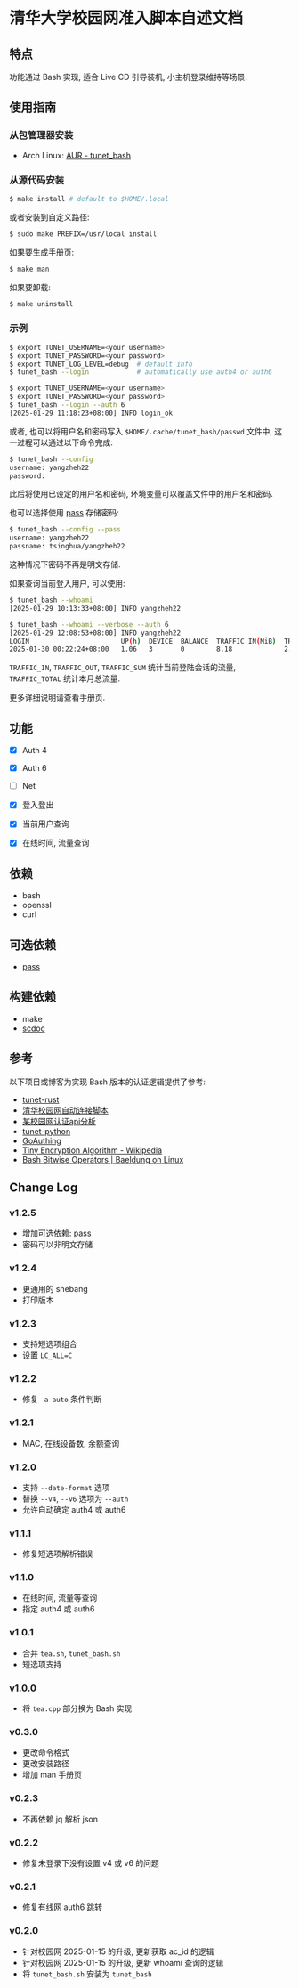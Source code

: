 # 清华大学校园网准入脚本自述文档

## 特点

功能通过 Bash 实现, 适合 Live CD 引导装机, 小主机登录维持等场景.

## 使用指南

### 从包管理器安装

- Arch Linux: [AUR - tunet_bash](https://aur.archlinux.org/packages/tunet_bash)

### 从源代码安装

```sh
$ make install # default to $HOME/.local
```

或者安装到自定义路径:

```sh
$ sudo make PREFIX=/usr/local install
```

如果要生成手册页:

```sh
$ make man
```

如果要卸载:

```sh
$ make uninstall
```

### 示例

```sh
$ export TUNET_USERNAME=<your username>
$ export TUNET_PASSWORD=<your password>
$ export TUNET_LOG_LEVEL=debug  # default info
$ tunet_bash --login            # automatically use auth4 or auth6
```

```sh
$ export TUNET_USERNAME=<your username>
$ export TUNET_PASSWORD=<your password>
$ tunet_bash --login --auth 6
[2025-01-29 11:18:23+08:00] INFO login_ok
```

或者, 也可以将用户名和密码写入 `$HOME/.cache/tunet_bash/passwd` 文件中, 这一过程可以通过以下命令完成:

```sh
$ tunet_bash --config
username: yangzheh22
password:
```

此后将使用已设定的用户名和密码, 环境变量可以覆盖文件中的用户名和密码.

也可以选择使用 [pass](https://www.passwordstore.org/) 存储密码:

```sh
$ tunet_bash --config --pass
username: yangzheh22
passname: tsinghua/yangzheh22
```

这种情况下密码不再是明文存储.

如果查询当前登入用户, 可以使用:

```sh
$ tunet_bash --whoami
[2025-01-29 10:13:33+08:00] INFO yangzheh22
```

```sh
$ tunet_bash --whoami --verbose --auth 6
[2025-01-29 12:08:53+08:00] INFO yangzheh22
LOGIN                       UP(h)  DEVICE  BALANCE  TRAFFIC_IN(MiB)  TRAFFIC_OUT(MiB)  TRAFFIC_SUM(MiB)  TRAFFIC_TOTAL(GiB)  MAC                IP
2025-01-30 00:22:24+08:00   1.06   3       0        8.18             2.52              10.71             37.46               00:10:20:30:40:50  2402:f000:4:1008:809:ffff:ffff:3138
```

`TRAFFIC_IN`, `TRAFFIC_OUT`, `TRAFFIC_SUM` 统计当前登陆会话的流量, `TRAFFIC_TOTAL` 统计本月总流量.

更多详细说明请查看手册页.

## 功能

- [x] Auth 4
- [x] Auth 6
- [ ] Net

- [x] 登入登出
- [x] 当前用户查询
- [x] 在线时间, 流量查询

## 依赖

- bash
- openssl
- curl

## 可选依赖

- [pass](https://www.passwordstore.org/)

## 构建依赖

- make
- [scdoc](https://git.sr.ht/~sircmpwn/scdoc)

## 参考

以下项目或博客为实现 Bash 版本的认证逻辑提供了参考:

- [tunet-rust](https://github.com/Berrysoft/tunet-rust)
- [清华校园网自动连接脚本](https://github.com/WhymustIhaveaname/TsinghuaTunet)
- [某校园网认证api分析](https://www.ciduid.top/2022/0706/school-network-auth/)
- [tunet-python](https://github.com/yuantailing/tunet-python/)
- [GoAuthing](https://github.com/z4yx/GoAuthing)
- [Tiny Encryption Algorithm - Wikipedia](https://en.wikipedia.org/wiki/Tiny_Encryption_Algorithm)
- [Bash Bitwise Operators | Baeldung on Linux](https://www.baeldung.com/linux/bash-bitwise-operators)

## Change Log

### v1.2.5

- 增加可选依赖: [pass](https://www.passwordstore.org/)
- 密码可以非明文存储

### v1.2.4

- 更通用的 shebang
- 打印版本

### v1.2.3

- 支持短选项组合
- 设置 `LC_ALL=C`

### v1.2.2

- 修复 `-a auto` 条件判断

### v1.2.1

- MAC, 在线设备数, 余额查询

### v1.2.0

- 支持 `--date-format` 选项
- 替换 `--v4`, `--v6` 选项为 `--auth`
- 允许自动确定 auth4 或 auth6

### v1.1.1

- 修复短选项解析错误

### v1.1.0

- 在线时间, 流量等查询
- 指定 auth4 或 auth6

### v1.0.1

- 合并 `tea.sh`, `tunet_bash.sh`
- 短选项支持

### v1.0.0

- 将 `tea.cpp` 部分换为 Bash 实现

### v0.3.0

- 更改命令格式
- 更改安装路径
- 增加 man 手册页

### v0.2.3

- 不再依赖 jq 解析 json

### v0.2.2

- 修复未登录下没有设置 v4 或 v6 的问题

### v0.2.1

- 修复有线网 auth6 跳转

### v0.2.0

- 针对校园网 2025-01-15 的升级, 更新获取 ac_id 的逻辑
- 针对校园网 2025-01-15 的升级, 更新 whoami 查询的逻辑
- 将 `tunet_bash.sh` 安装为 `tunet_bash`
